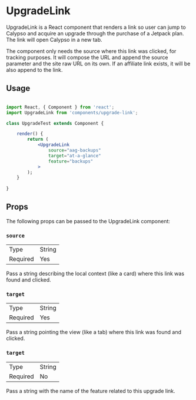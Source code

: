 UpgradeLink
=======

UpgradeLink is a React component that renders a link so user can jump to Calypso and acquire an upgrade through the purchase of a Jetpack plan. The link will open Calypso in a new tab.

The component only needs the source where this link was clicked, for tracking purposes. It will compose the URL and append the source parameter and the site raw URL on its own. If an affiliate link exists, it will be also append to the link.

## Usage

```jsx

import React, { Component } from 'react';
import UpgradeLink from 'components/upgrade-link';

class UpgradeTest extends Component {

	render() {
		return (
			<UpgradeLink
				source="aag-backups"
				target="at-a-glance"
				feature="backups"
			>
		);
	}
	
}
```

## Props
The following props can be passed to the UpgradeLink component:

### `source`

<table>
	<tr><td>Type</td><td>String</td></tr>
	<tr><td>Required</td><td>Yes</td></tr>
</table>

Pass a string describing the local context (like a card) where this link was found and clicked.

### `target`

<table>
	<tr><td>Type</td><td>String</td></tr>
	<tr><td>Required</td><td>Yes</td></tr>
</table>

Pass a string pointing the view (like a tab) where this link was found and clicked.

### `target`

<table>
	<tr><td>Type</td><td>String</td></tr>
	<tr><td>Required</td><td>No</td></tr>
</table>

Pass a string with the name of the feature related to this upgrade link.

